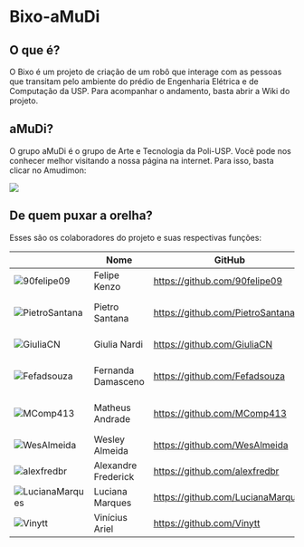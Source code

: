 # Bixo-aMuDi
## O que é?
<p> O Bixo é um projeto de criação de um robô que interage com as pessoas que transitam pelo ambiente do prédio de Engenharia Elétrica e de Computação da USP. Para acompanhar o andamento, basta abrir a Wiki do projeto. </p>

## aMuDi?
<p> O grupo aMuDi é o grupo de Arte e Tecnologia da Poli-USP. Você pode nos conhecer melhor visitando a nossa página na internet. Para isso, basta clicar no Amudimon: </p>
<a href="http://amudi.com.br/"><img src="http://amudi.com.br/public/amudimon-half.png"></a>

## De quem puxar a orelha?
<p> Esses são os colaboradores do projeto e suas respectivas funções: </p>

| | **Nome** | **GitHub** | **Função** | **Colaborações** |
|-|------|--------|--------|--------|
| ![90felipe09](https://avatars3.githubusercontent.com/u/6313981?s=400&u=0f02852d4e2082f44468e7d0db31e43e334d90f7&v=4) | Felipe Kenzo | https://github.com/90felipe09 | Coordenador e I.A. | - |
| ![PietroSantana](https://avatars2.githubusercontent.com/u/37908236?s=460&v=4) | Pietro Santana | https://github.com/PietroSantana | I.A., Design, Interação e Sensoriamento | - |
| ![GiuliaCN](https://avatars1.githubusercontent.com/u/37909698?s=460&v=4) | Giulia Nardi | https://github.com/GiuliaCN | Design e Movimentação | - |
| ![Fefadsouza](https://avatars3.githubusercontent.com/u/37910196?s=460&v=4) | Fernanda Damasceno | https://github.com/Fefadsouza | I.A., Interação e Movimentação | - |
| ![MComp413](https://avatars3.githubusercontent.com/u/37025685?s=460&v=4) | Matheus Andrade | https://github.com/MComp413 | I.A., Sensoriamento e Easter Eggs | - |
| ![WesAlmeida](https://avatars2.githubusercontent.com/u/37912094?s=460&v=4) | Wesley Almeida | https://github.com/WesAlmeida | I.A., Interação e Easter Eggs | - |
| ![alexfredbr](https://avatars1.githubusercontent.com/u/37912272?s=400&v=4) | Alexandre Frederick | https://github.com/alexfredbr | I.A. e Sensoriamento | - |
| ![LucianaMarques](https://avatars0.githubusercontent.com/u/10895920?s=460&v=4) | Luciana Marques | https://github.com/LucianaMarques | Numtem | Opa |
| ![Vinytt](https://avatars2.githubusercontent.com/u/38005211?s=460&v=4) | Vinícius Ariel | https://github.com/Vinytt | Design, I.A. e Movimentação | - |
